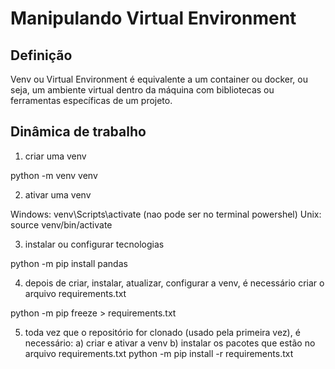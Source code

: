 # Manipulando Virtual Environment

## Definição
Venv ou Virtual Environment é equivalente a um container ou docker,
ou seja, um ambiente virtual dentro da máquina com bibliotecas ou 
ferramentas específicas de um projeto.

## Dinâmica de trabalho

1) criar uma venv

python -m venv venv

2) ativar uma venv

Windows: venv\Scripts\activate (nao pode ser no terminal powershel)
Unix:    source venv/bin/activate

3) instalar ou configurar tecnologias

python -m pip install pandas

4) depois de criar, instalar, atualizar, configurar a venv, é necessário criar o arquivo
requirements.txt

python -m pip freeze > requirements.txt


5) toda vez que o repositório for clonado (usado pela primeira vez), é necessário:
    a) criar e ativar a venv
    b) instalar os pacotes que estão no arquivo requirements.txt
        python -m pip install -r requirements.txt
        
